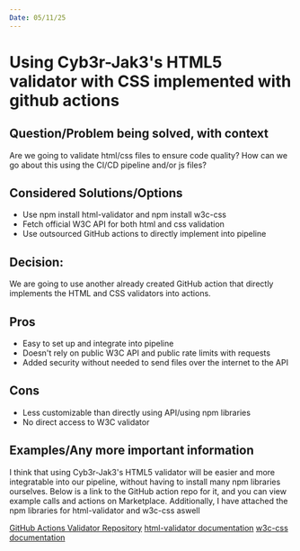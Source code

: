 ```yaml
---
Date: 05/11/25
---
```


# Using Cyb3r-Jak3's HTML5 validator with CSS implemented with github actions

## Question/Problem being solved, with context

Are we going to validate html/css files to ensure code quality?
How can we go about this using the CI/CD pipeline and/or js files?

## Considered Solutions/Options

* Use npm install html-validator and npm install w3c-css
* Fetch official W3C API for both html and css validation
* Use outsourced GitHub actions to directly implement into pipeline

## Decision:

We are going to use another already created GitHub action that directly implements the HTML and CSS validators into actions.

## Pros

* Easy to set up and integrate into pipeline
* Doesn't rely on public W3C API and public rate limits with requests
* Added security without needed to send files over the internet to the API

## Cons 


* Less customizable than directly using API/using npm libraries
* No direct access to W3C validator

## Examples/Any more important information

I think that using Cyb3r-Jak3's HTML5 validator will be easier and more integratable into our pipeline, without having to install many npm libraries ourselves. Below is a link to the GitHub action repo for it, and you can view example calls and actions on Marketplace.
Additionally, I have attached the npm libraries for html-validator and w3c-css aswell

[GitHub Actions Validator Repository](https://github.com/Cyb3r-Jak3/html5validator-action)
[html-validator documentation](https://www.npmjs.com/package/html-validator)
[w3c-css documentation](https://www.npmjs.com/package/w3c-css)
